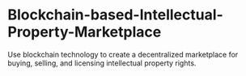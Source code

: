 # Blockchain-based-Intellectual-Property-Marketplace
Use blockchain technology to create a decentralized marketplace for buying, selling, and licensing intellectual property rights.
